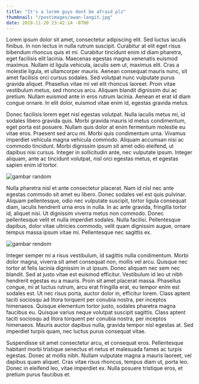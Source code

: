 ```yaml
---
title: "It's a lorem guys dont be afraid plz"
thumbnail: "/postimages/awan-langit.jpg"
date: 2018-11-20 23:42:14 -0700
---
```


 Lorem ipsum dolor sit amet, consectetur adipiscing elit. Sed luctus iaculis finibus. In non lectus in nulla rutrum suscipit. Curabitur at elit eget risus bibendum rhoncus quis et mi. Curabitur tincidunt enim id diam pharetra, eget facilisis elit lacinia. Maecenas egestas magna venenatis euismod maximus. Nullam id ligula vehicula, iaculis sem ut, maximus elit. Cras a molestie ligula, et ullamcorper mauris. Aenean consequat mauris nunc, sit amet facilisis orci cursus sodales. Sed volutpat nunc vulputate purus gravida aliquet. Phasellus vitae mi vel elit rhoncus laoreet. Proin vitae vestibulum metus, sed rhoncus arcu. Aliquam blandit dignissim dui ac pretium. Nullam euismod ante in eros rutrum lacinia. Aenean et erat id diam congue ornare. In elit dolor, euismod vitae enim id, egestas gravida metus.

Donec facilisis lorem eget nisl egestas volutpat. Nulla iaculis metus mi, id sodales libero gravida quis. Morbi gravida mauris id metus condimentum, eget porta est posuere. Nullam quis dolor at enim fermentum molestie eu vitae eros. Praesent sed arcu mi. Morbi quis condimentum urna. Vivamus imperdiet vehicula magna vehicula commodo. Aliquam accumsan nisi ac commodo tincidunt. Morbi dignissim ipsum sit amet odio eleifend, ut dapibus nisi cursus. Integer in sollicitudin ante, nec vulputate ipsum. Integer aliquam, ante ac tincidunt volutpat, nisl orci egestas metus, et egestas sapien enim id tortor. 

![gambar random](/postimages/awan-langit.jpg)

Nulla pharetra nisl et ante consectetur placerat. Nam id nisl nec ante egestas commodo sit amet eu libero. Donec sodales vel est quis pulvinar. Aliquam pellentesque, odio nec vulputate suscipit, tortor ligula consequat diam, iaculis hendrerit urna eros in nulla. In ac ante gravida, fringilla tortor id, aliquet nisi. Ut dignissim viverra metus non commodo. Donec pellentesque velit et nulla imperdiet sodales. Nulla facilisi. Pellentesque dapibus, dolor vitae ultricies commodo, velit quam dignissim augue, ornare tempus massa ipsum vitae mi. Pellentesque nec sagittis ex. 

![gambar rendom](https://source.unsplash.com/random/800x600)

 Integer semper mi a risus vestibulum, id sagittis nulla condimentum. Morbi dolor magna, viverra sit amet consequat non, mollis vel arcu. Quisque nec tortor at felis lacinia dignissim in ut ipsum. Donec aliquam nec sem nec blandit. Sed at justo vitae est euismod efficitur. Vestibulum id leo ut nibh hendrerit egestas eu a mauris. Proin sit amet placerat massa. Phasellus congue, mi at luctus rutrum, arcu erat fringilla erat, eu tempor enim est sodales est. Ut nec risus porta, auctor dolor in, efficitur lorem. Class aptent taciti sociosqu ad litora torquent per conubia nostra, per inceptos himenaeos. Quisque elementum tortor justo, sodales pharetra magna faucibus eu. Quisque varius neque volutpat suscipit sagittis. Class aptent taciti sociosqu ad litora torquent per conubia nostra, per inceptos himenaeos. Mauris auctor dapibus nulla, gravida tempor nisl egestas at. Sed imperdiet turpis quam, nec luctus purus consequat vitae.

Suspendisse sit amet consectetur arcu, et consequat eros. Pellentesque habitant morbi tristique senectus et netus et malesuada fames ac turpis egestas. Donec at mollis nibh. Nullam vulputate magna a mauris laoreet, vel dapibus quam aliquet. Cras vitae risus rhoncus, tempus diam ut, porta leo. Donec in eleifend leo, vitae imperdiet ex. Nulla posuere tristique eros, et pretium purus faucibus et. 